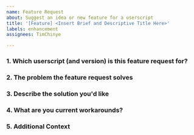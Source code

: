 ```yaml
---
name: Feature Request
about: Suggest an idea or new feature for a userscript
title: '[Feature] <Insert Brief and Descriptive Title Here>'
labels: enhancement
assignees: TimChinye

---
```


### 1. Which userscript (and version) is this feature request for?
<!-- (Required) Please specify the name and version of the script. Example: "AI Studio Mod (v2.3.2)" -->
>

### 2. The problem the feature request solves
<!-- (Optional) A clear and concise description of what the problem is. Example: "I'm always frustrated when..." -->
>

### 3. Describe the solution you'd like
<!-- (Required) A clear and concise description of what you want to happen. What would this feature do and how would it work? -->
>

### 4. What are you current workarounds?
<!-- (Optional) To help others, describe alternate solutions. This may also help with the potential implementation of the idea. -->
>

### 5. Additional Context
<!-- (Optional) Add any other context, mockups, diagrams, screenshots, videos, anything that'll help visualize your idea would be great. -->
>
